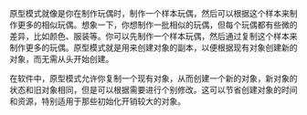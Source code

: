 原型模式就像是你在制作玩偶时，制作一个样本玩偶，然后可以根据这个样本来制作更多的相似玩偶。想象一下，你想制作一批相似的玩偶，但每个玩偶都有些微的差异，比如颜色、服装等。你可以先制作一个样本玩偶，然后通过复制这个样本来制作更多的玩偶。原型模式就是用来创建对象的副本，以便根据现有对象创建新的对象，而无需从头开始创建。

在软件中，原型模式允许你复制一个现有对象，从而创建一个新的对象，新对象的状态和旧对象相同，但是可以根据需要进行个别修改。这可以节省创建对象的时间和资源，特别适用于那些初始化开销较大的对象。